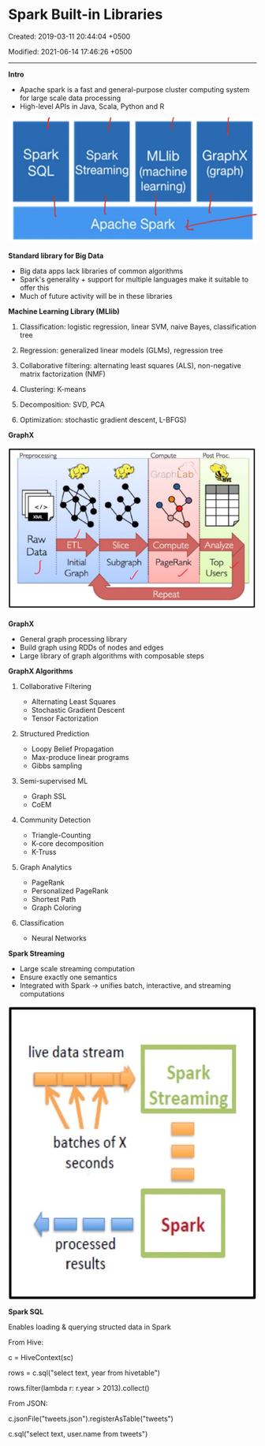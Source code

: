 # Spark Built-in Libraries

Created: 2019-03-11 20:44:04 +0500

Modified: 2021-06-14 17:46:26 +0500

---

**Intro**
-   Apache spark is a fast and general-purpose cluster computing system for large scale data processing
-   High-level APIs in Java, Scala, Python and R

![Spark SQL Spark MLlib Streaming (machine learning) Apache Spark GraphX (graph) ](../../../media/Technologies-Apache-Spark-Built-in-Libraries-image1.jpg)



**Standard library for Big Data**
-   Big data apps lack libraries of common algorithms
-   Spark's generality + support for multiple languages make it suitable to offer this
-   Much of future activity will be in these libraries



**Machine Learning Library (MLlib)**

1.  Classification: logistic regression, linear SVM, naive Bayes, classification tree

2.  Regression: generalized linear models (GLMs), regression tree

3.  Collaborative filtering: alternating least squares (ALS), non-negative matrix factorization (NMF)

4.  Clustering: K-means

5.  Decomposition: SVD, PCA

6.  Optimization: stochastic gradient descent, L-BFGS)



**GraphX**

![Pre rocessi Raw Data Initial Graph Slice Subgraph Com ute GraphLab Compute PageRank Repeat Post Proc. Analyze Top Users ](../../../media/Technologies-Apache-Spark-Built-in-Libraries-image2.jpeg)



**GraphX**
-   General graph processing library
-   Build graph using RDDs of nodes and edges
-   Large library of graph algorithms with composable steps



**GraphX Algorithms**

1.  Collaborative Filtering
    -   Alternating Least Squares
    -   Stochastic Gradient Descent
    -   Tensor Factorization

2.  Structured Prediction
    -   Loopy Belief Propagation
    -   Max-produce linear programs
    -   Gibbs sampling

3.  Semi-supervised ML
    -   Graph SSL
    -   CoEM

4.  Community Detection
    -   Triangle-Counting
    -   K-core decomposition
    -   K-Truss

5.  Graph Analytics
    -   PageRank
    -   Personalized PageRank
    -   Shortest Path
    -   Graph Coloring

6.  Classification
    -   Neural Networks



**Spark Streaming**
-   Large scale streaming computation
-   Ensure exactly one semantics
-   Integrated with Spark -> unifies batch, interactive, and streaming computations

![live data stream spark Streamin batches of X seconds processed results Spark ](../../../media/Technologies-Apache-Spark-Built-in-Libraries-image3.jpeg)



**Spark SQL**

Enables loading & querying structed data in Spark



From Hive:

c = HiveContext(sc)

rows = c.sql("select text, year from hivetable")

rows.filter(lambda r: r.year > 2013).collect()



From JSON:

c.jsonFile("tweets.json").registerAsTable("tweets")

c.sql("select text, user.name from tweets")



